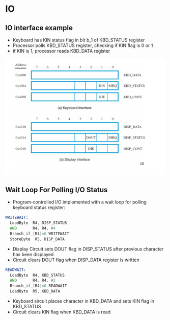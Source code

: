 # IO
## IO interface example
- Keyboard has KIN status flag in bit b_1 of KBD_STATUS register
- Processor polls KBD_STATUS register, checking if KIN flag is 0 or 1
- if KIN is 1, processor reads KBD_DATA register

![kdi](../imgs/Keyboard-Dispaly-interface.png)
## Wait Loop For Polling I/O Status
- Program-controlled I/O implemented with a wait loop for polling keyboard status register:
```asm
WRITEWAIT:
  LoadByte  R4, DISP_STATUS
  AND       R4, R4, #4
  Branch_if_[R4]=0 WRITEWAIT
  StoreByte  R5, DISP_DATA
```
- Display Circuit sets DOUT flag in DISP_STATUS after previous character has been displayed
- Circuit clears DOUT flag when DISP_DATA register is written
```asm
READWAIT:
  LoadByte  R4, KBD_STATUS
  AND       R4, R4, #2
  Branch_if_[R4]=0 READWAIT
  LoadByte  R5, KBD_DATA
```
- Keyboard sircuit places character in KBD_DATA and sets KIN flag in KBD_STATUS
- Circuit clears KIN flag when KBD_DATA is read